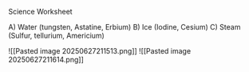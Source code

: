 Science Worksheet

A) Water (tungsten, Astatine, Erbium)
B) Ice  (Iodine, Cesium)
C) Steam (Sulfur, tellurium, Americium)

![[Pasted image 20250627211513.png]]
![[Pasted image 20250627211614.png]]
